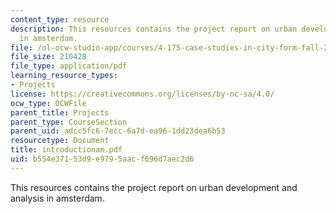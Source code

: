```yaml
---
content_type: resource
description: This resources contains the project report on urban development and analysis
  in amsterdam.
file: /ol-ocw-studio-app/courses/4-175-case-studies-in-city-form-fall-2005/b554e37153d9e9795aacf696d7aec2d6_introductionam.pdf
file_size: 210428
file_type: application/pdf
learning_resource_types:
- Projects
license: https://creativecommons.org/licenses/by-nc-sa/4.0/
ocw_type: OCWFile
parent_title: Projects
parent_type: CourseSection
parent_uid: adcc5fc6-7ecc-6a7d-ea96-1dd23dea6b53
resourcetype: Document
title: introductionam.pdf
uid: b554e371-53d9-e979-5aac-f696d7aec2d6
---
```

This resources contains the project report on urban development and analysis in amsterdam.
